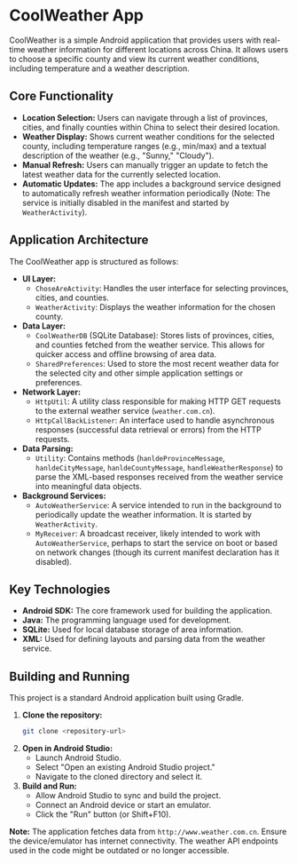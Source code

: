 # CoolWeather App

CoolWeather is a simple Android application that provides users with real-time weather information for different locations across China. It allows users to choose a specific county and view its current weather conditions, including temperature and a weather description.

## Core Functionality

*   **Location Selection:** Users can navigate through a list of provinces, cities, and finally counties within China to select their desired location.
*   **Weather Display:** Shows current weather conditions for the selected county, including temperature ranges (e.g., min/max) and a textual description of the weather (e.g., "Sunny," "Cloudy").
*   **Manual Refresh:** Users can manually trigger an update to fetch the latest weather data for the currently selected location.
*   **Automatic Updates:** The app includes a background service designed to automatically refresh weather information periodically (Note: The service is initially disabled in the manifest and started by `WeatherActivity`).

## Application Architecture

The CoolWeather app is structured as follows:

*   **UI Layer:**
    *   `ChoseAreActivity`: Handles the user interface for selecting provinces, cities, and counties.
    *   `WeatherActivity`: Displays the weather information for the chosen county.
*   **Data Layer:**
    *   `CoolWeatherDB` (SQLite Database): Stores lists of provinces, cities, and counties fetched from the weather service. This allows for quicker access and offline browsing of area data.
    *   `SharedPreferences`: Used to store the most recent weather data for the selected city and other simple application settings or preferences.
*   **Network Layer:**
    *   `HttpUtil`: A utility class responsible for making HTTP GET requests to the external weather service (`weather.com.cn`).
    *   `HttpCallBackListener`: An interface used to handle asynchronous responses (successful data retrieval or errors) from the HTTP requests.
*   **Data Parsing:**
    *   `Utility`: Contains methods (`hanldeProvinceMessage`, `hanldeCityMessage`, `hanldeCountyMessage`, `handleWeatherResponse`) to parse the XML-based responses received from the weather service into meaningful data objects.
*   **Background Services:**
    *   `AutoWeatherService`: A service intended to run in the background to periodically update the weather information. It is started by `WeatherActivity`.
    *   `MyReceiver`: A broadcast receiver, likely intended to work with `AutoWeatherService`, perhaps to start the service on boot or based on network changes (though its current manifest declaration has it disabled).

## Key Technologies

*   **Android SDK:** The core framework used for building the application.
*   **Java:** The programming language used for development.
*   **SQLite:** Used for local database storage of area information.
*   **XML:** Used for defining layouts and parsing data from the weather service.

## Building and Running

This project is a standard Android application built using Gradle.

1.  **Clone the repository:**
    ```bash
    git clone <repository-url>
    ```
2.  **Open in Android Studio:**
    *   Launch Android Studio.
    *   Select "Open an existing Android Studio project."
    *   Navigate to the cloned directory and select it.
3.  **Build and Run:**
    *   Allow Android Studio to sync and build the project.
    *   Connect an Android device or start an emulator.
    *   Click the "Run" button (or Shift+F10).

**Note:** The application fetches data from `http://www.weather.com.cn`. Ensure the device/emulator has internet connectivity. The weather API endpoints used in the code might be outdated or no longer accessible.
